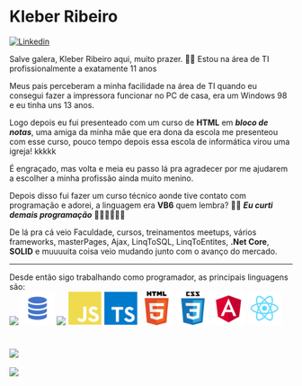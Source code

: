 <!--<img src="https://github.com/KleberRibeiro89/kleberribeiro89/blob/main/Kleber.jpg?raw=true" />-->

<h1>Kleber Ribeiro</h1>

[![Linkedin](https://img.shields.io/badge/LinkedIn-blue?style=for-the-badge&logo=Linkedin)](https://www.linkedin.com/in/kleber-ribeiro-00667b7//)

Salve galera, Kleber Ribeiro aqui, muito prazer.  👊🏿
Estou na área de TI profissionalmente a exatamente 11 anos

Meus pais perceberam a minha facilidade na área de TI quando eu consegui fazer a impressora funcionar no PC de casa, era um Windows 98 e eu tinha uns 13 anos.

Logo depois eu fui presenteado com um curso de **HTML** em ***bloco de notas***, uma amiga da minha mãe que era dona da escola me presenteou com esse curso, pouco tempo depois essa escola de informática virou uma igreja! kkkkk

É engraçado, mas volta e meia eu passo lá pra agradecer por me ajudarem a escolher a minha profissão ainda muito menino.

Depois disso fui fazer um curso técnico aonde tive contato com programação e adorei, a linguagem era **VB6** quem lembra? 👴🏿 ***Eu curti demais programação*** 👍🏿👍🏿👍🏿

De lá pra cá veio Faculdade, cursos, treinamentos meetups, vários frameworks, masterPages, Ajax,  LinqToSQL, LinqToEntites, **.Net Core**, **SOLID**  e muuuuita coisa veio mudando junto com o avanço do mercado.
<hr />
Desde então sigo trabalhando como programador, as principais linguagens são: 
<br>
<code><img height="60px" src="https://cdn.jsdelivr.net/gh/devicons/devicon/icons/dotnetcore/dotnetcore-original.svg"></code>
<code><img height="60px" src="https://raw.githubusercontent.com/github/explore/80688e429a7d4ef2fca1e82350fe8e3517d3494d/topics/sql/sql.png"></code>
<code><img height="60px" src="https://cdn.jsdelivr.net/gh/devicons/devicon/icons/oracle/oracle-original.svg"></code>
<code><img height="60px" src="https://raw.githubusercontent.com/devicons/devicon/master/icons/javascript/javascript-plain.svg"></code>
<code><img height="60px" src="https://raw.githubusercontent.com/devicons/devicon/master/icons/typescript/typescript-plain.svg"></code>
<code><img height="60px" src="https://raw.githubusercontent.com/github/explore/80688e429a7d4ef2fca1e82350fe8e3517d3494d/topics/html/html.png"></code>
<code><img height="60px" src="https://raw.githubusercontent.com/github/explore/80688e429a7d4ef2fca1e82350fe8e3517d3494d/topics/css/css.png"></code>
<code><img height="60px" src="https://raw.githubusercontent.com/github/explore/80688e429a7d4ef2fca1e82350fe8e3517d3494d/topics/angular/angular.png"></code>
<code><img height="60px" src="https://raw.githubusercontent.com/github/explore/80688e429a7d4ef2fca1e82350fe8e3517d3494d/topics/react/react.png"></code>

#
 <div>
  <a href="https://github.com/kleberribeiro89">
    <!--<img height="200em" src="https://github-readme-stats.vercel.app/api?username=kleberribeiro89&show_icons=true&theme=dark&include_all_commits=true&count_private=true"/>-->
    <img height="200em" src="https://github-readme-stats.vercel.app/api/top-langs/?username=kleberribeiro89&layout=compact&langs_count=7&theme=dark"/>
  </a>
</div>

![](https://komarev.com/ghpvc/?username=kleberribeiro89&color=006bed)
